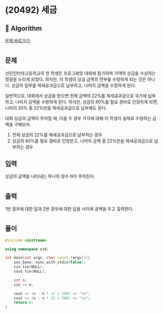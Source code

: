 # (20492) 세금
## :100: Algorithm
[문제 바로가기](https://www.acmicpc.net/problem/20492)
#
## 문제
선린인터넷고등학교의 한 학생은 프로그래밍 대회에 참가하여 거액의 상금을 수상하는 영광을 누리게 되었다. 하지만, 이 학생이 상금 금액의 전부를 수령하게 되는 것은 아니다. 상금의 일부를 제세공과금으로 납부하고, 나머지 금액을 수령하게 된다.

일반적으로, 대회에서 상금을 받으면 전체 금액의 22%를 제세공과금으로 국가에 납부하고, 나머지 금액을 수령하게 된다. 하지만, 상금의 80%를 필요 경비로 인정하게 되면, 나머지 20% 중 22%만을 제세공과금으로 납부해도 된다.

대회 상금의 금액이 주어질 때, 다음 두 경우 각각에 대해 이 학생이 실제로 수령하는 금액을 구해보자.

1. 전체 상금의 22%를 제세공과금으로 납부하는 경우
2. 상금의 80%를 필요 경비로 인정받고, 나머지 금액 중 22%만을 제세공과금으로 납부하는 경우
## 입력
상금의 금액을 나타내는 하나의 정수 $N$이 주어진다.
#
## 출력
1번 경우에 대한 답과 2번 경우에 대한 답을 사이에 공백을 두고 출력한다.
#
## 풀이

```cpp
#include <iostream>

using namespace std;

int main(int argc, char const *argv[]){
    ios_base::sync_with_stdio(false);
    cin.tie(NULL);
    cout.tie(NULL);

    int n;
    cin >> n;

    cout << (n - n * 22 / 100) << "\n";
    cout << (n - n * 22 / 500) << "\n";
    return 0;
}
```